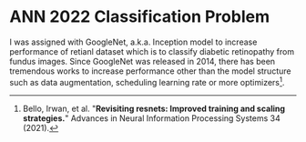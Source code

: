 # ANN 2022 Classification Problem

I was assigned with GoogleNet, a.k.a. Inception model to increase performance of retianl dataset which is to classify diabetic retinopathy from fundus images.
Since GoogleNet was released in 2014, there has been tremendous works to increase performance other than the model structure such as data augmentation, scheduling learning rate or more optimizers[^1].

[^1]: Bello, Irwan, et al. "**Revisiting resnets: Improved training and scaling strategies.**" Advances in Neural Information Processing Systems 34 (2021).